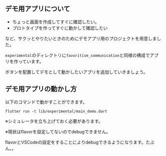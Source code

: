 ## デモ用アプリについて

- ちょっと画面を作成してすぐに確認したい。
- プロトタイプを作ってすぐに動かして確認したい

など、サクッとやりたいときのためにデモアプリ用のプロジェクトを用意しました。

`experimental`のディレクトリに`favoritism_communication`と同様の構成でアプリを作っています。

ボタンを配置してデモとして動かしたいアプリを追加していきましょう。

## デモ用アプリの動かし方

以下のコマンドで動かすことができます。

```
flutter run -t lib/experimental/main_demo.dart
```

※シミュレータを立ち上げておく必要があります。

※現状はflavorを設定してないのでdebugできません。

flavorとVSCodeの設定をすることによりdebugできるようになります。たぶん。。